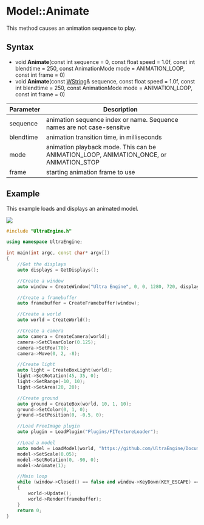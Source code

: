# Model::Animate

This method causes an animation sequence to play.

## Syntax
* void **Animate**(const int sequence = 0, const float speed = 1.0f, const int blendtime = 250, const AnimationMode mode = ANIMATION_LOOP, const int frame = 0)
* void **Animate**(const [WString](WString.md)& sequence, const float speed = 1.0f, const int blendtime = 250, const AnimationMode mode = ANIMATION_LOOP, const int frame = 0)

| Parameter | Description |
| ------ | ------ |
| sequence | animation sequence index or name. Sequence names are not case-sensitve |
| blendtime | animation transition time, in milliseconds |
| mode | animation playback mode. This can be ANIMATION_LOOP, ANIMATION_ONCE, or ANIMATION_STOP |
| frame | starting animation frame to use |

## Example

This example loads and displays an animated model.

![](https://raw.githubusercontent.com/UltraEngine/Documentation/master/Images/model_animate.jpg)

```c++
#include "UltraEngine.h"

using namespace UltraEngine;

int main(int argc, const char* argv[])
{
    //Get the displays
    auto displays = GetDisplays();

    //Create a window
    auto window = CreateWindow("Ultra Engine", 0, 0, 1280, 720, displays[0], WINDOW_CENTER | WINDOW_TITLEBAR);

    //Create a framebuffer
    auto framebuffer = CreateFramebuffer(window);

    //Create a world
    auto world = CreateWorld();

    //Create a camera
    auto camera = CreateCamera(world);
    camera->SetClearColor(0.125);
    camera->SetFov(70);
    camera->Move(0, 2, -8);

    //Create light
    auto light = CreateBoxLight(world);
    light->SetRotation(45, 35, 0);
    light->SetRange(-10, 10);
    light->SetArea(20, 20);

    //Create ground
    auto ground = CreateBox(world, 10, 1, 10);
    ground->SetColor(0, 1, 0);
    ground->SetPosition(0, -0.5, 0);

    //Load FreeImage plugin
    auto plugin = LoadPlugin("Plugins/FITextureLoader");

    //Load a model
    auto model = LoadModel(world, "https://github.com/UltraEngine/Documentation/raw/master/Assets/Models/Characters/Fox.glb");
    model->SetScale(0.05);
    model->SetRotation(0, -90, 0);
    model->Animate(1);

    //Main loop
    while (window->Closed() == false and window->KeyDown(KEY_ESCAPE) == false)
    {
        world->Update();
        world->Render(framebuffer);
    }
    return 0;
}
```
